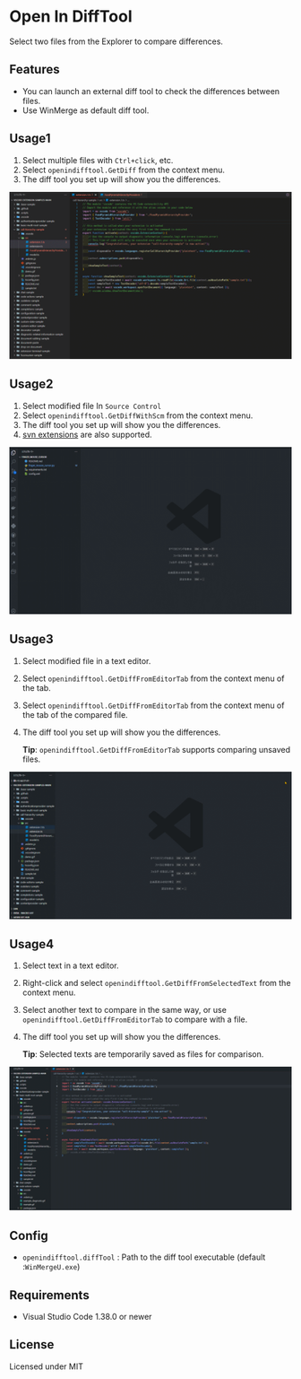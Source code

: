 # Open In DiffTool

Select two files from the Explorer to compare differences.

## Features

- You can launch an external diff tool to check the differences between files.
- Use WinMerge as default diff tool.

## Usage1

1. Select multiple files with `Ctrl+click`, etc.
2. Select `openindifftool.GetDiff` from the context menu.
3. The diff tool you set up will show you the differences.

![Image](./resources/img/openindifftool.GetDiff.Sample.gif)

## Usage2

1. Select modified file In `Source Control`
2. Select `openindifftool.GetDiffWithScm` from the context menu.
3. The diff tool you set up will show you the differences.
4. [svn extensions](https://marketplace.visualstudio.com/items?itemName=johnstoncode.svn-scm) are also supported.

![Image](./resources/img/openindifftool.GetDiffWithScm.Sample.gif)

## Usage3

1. Select modified file in a text editor.
2. Select `openindifftool.GetDiffFromEditorTab` from the context menu of the tab.
3. Select `openindifftool.GetDiffFromEditorTab` from the context menu of the tab of the compared file.
4. The diff tool you set up will show you the differences.

   **Tip**: `openindifftool.GetDiffFromEditorTab` supports comparing unsaved files.

![Image](./resources/img/openindifftool.GetDiffFromEditorTab.gif)

## Usage4

1. Select text in a text editor.
2. Right-click and select `openindifftool.GetDiffFromSelectedText` from the context menu.
3. Select another text to compare in the same way, or use `openindifftool.GetDiffFromEditorTab` to compare with a file.
4. The diff tool you set up will show you the differences.

   **Tip**: Selected texts are temporarily saved as files for comparison.

![Image](./resources/img/openindifftool.GetDiffFromSelectedText.gif)

## Config

- `openindifftool.diffTool` : Path to the diff tool executable (default :`WinMergeU.exe`)

## Requirements

- Visual Studio Code 1.38.0 or newer

## License

Licensed under MIT
